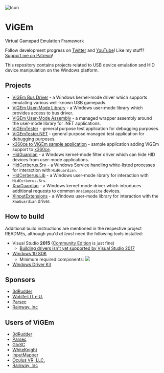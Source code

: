 ![Icon](https://raw.githubusercontent.com/nefarius/ViGEm/master/Installer/favicon.png)

# ViGEm
Virtual Gamepad Emulation Framework

Follow development progress on [Twitter](https://twitter.com/CNefarius) and [YouTube](https://www.youtube.com/user/nefarius2k8)! Like my stuff? [Support me on Patreon](https://www.patreon.com/nefarius)!

This repository contains projects related to USB device emulation and HID device manipulation on the Windows platform.

## Projects
- [ViGEm Bus Driver](../../tree/master/Sys/ViGEmBus) - a Windows kernel-mode driver which supports emulating various well-known USB gamepads.
- [ViGEm User-Mode Library](../../tree/master/Src/ViGEmClient) - a Windows user-mode library which provides access to bus driver.
- [ViGEm User-Mode Assembly](../../tree/master/ViGEmUM.NET) - a managed wrapper assembly around the user-mode library for .NET applications.
- [ViGEmTester](../../tree/master/Src/Samples/ViGEmTester) - general purpose test application for debugging purposes.
- [ViGEmTester.NET](../../tree/master/ViGEmTester.NET) - general purpose managed test application for debugging purposes.
- [x360ce to ViGEm sample application](../../tree/master/Src/Samples/VDX) - sample application adding ViGEm support to [x360ce](https://github.com/x360ce/x360ce).
- [HidGuardian](../../tree/master/Sys/HidGuardian) - a Windows kernel-mode filter driver which can hide HID devices from user-mode applications.
- [HidCerberus.Srv](../../tree/master/HidCerberus.Srv) - a Windows Service handling white-listed processes for interaction with `HidGuardian`.
- [HidCerberus.Lib](../../tree/master/HidCerberus.Lib) - a Windows user-mode library for interaction with `HidCerberus.Srv`.
- [XnaGuardian](../../tree/master/Sys/XnaGuardian) - a Windows kernel-mode driver which introduces additional requests to common `XnaComposite` devices.
- [XInputExtensions](../../tree/master/Src/XInputExtensions) - a Windows user-mode library for interaction with the `XnaGuardian` driver.

## How to build
Additional build instructions are mentioned in the respective project READMEs, although you'd *at least* need the following tools installed:
 - Visual Studio **2015** ([Community Edition](https://go.microsoft.com/fwlink/p/?LinkId=534599) is just fine)
   - [Building drivers isn't yet supported by Visual Studio 2017](https://www.osr.com/blog/2017/03/07/visual-studio-2017-released-driver-devs-must-stay-vs-2015/)
 - [Windows 10 SDK](https://developer.microsoft.com/en-us/windows/downloads/windows-10-sdk)
   - Minimum required components:
   ![](https://lh3.googleusercontent.com/-sVmz6EjNyR0/WXynV7ADGyI/AAAAAAAAAIM/MnjDfEsHg-omtrPD3qYoqnQTx2VsMfHAgCHMYCw/s0/winsdksetup%2B%25281%2529_2017-07-29_17-14-16.png)
 - [Windows Driver Kit](https://developer.microsoft.com/en-us/windows/hardware/windows-driver-kit)

## Sponsors
 - [3dRudder](https://www.3drudder.com/eu/)
 - [Wohlfeil.IT e.U.](https://wohlfeil.it/)
 - [Parsec](https://parsec.tv/)
 - [Rainway, Inc](https://rainway.io/)

## Users of ViGEm
 - [3dRudder](https://www.3drudder.com/eu/)
 - [Parsec](https://parsec.tv/)
 - [GloSC](https://github.com/Alia5/GloSC)
 - [WhiteKnight](https://autohotkey.com/boards/viewtopic.php?t=34890)
 - [InputMapper](https://inputmapper.com/)
 - [Oculus VR, LLC.](https://www.oculus.com/)
 - [Rainway, Inc](https://rainway.io/)
